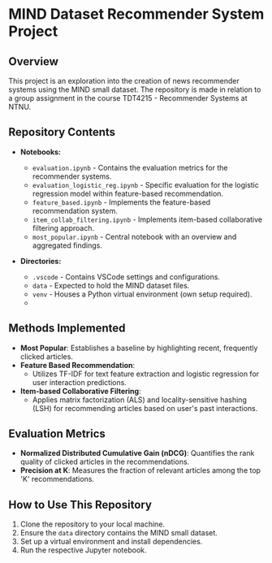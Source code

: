 # MIND Dataset Recommender System Project

## Overview
This project is an exploration into the creation of news recommender systems using the MIND small dataset. The repository is made in relation to a group assignment in the course TDT4215 - Recommender Systems at NTNU.

## Repository Contents

- **Notebooks:**
  - `evaluation.ipynb` - Contains the evaluation metrics for the recommender systems.
  - `evaluation_logistic_reg.ipynb` - Specific evaluation for the logistic regression model within feature-based recommendation.
  - `feature_based.ipynb` - Implements the feature-based recommendation system.
  - `item_collab_filtering.ipynb` - Implements item-based collaborative filtering approach.
  - `most_popular.ipynb` - Central notebook with an overview and aggregated findings.

- **Directories:**
  - `.vscode` - Contains VSCode settings and configurations.
  - `data` - Expected to hold the MIND dataset files.
  - `venv` - Houses a Python virtual environment (own setup required).
  - 
## Methods Implemented

- **Most Popular**: Establishes a baseline by highlighting recent, frequently clicked articles.
- **Feature Based Recommendation**: 
  - Utilizes TF-IDF for text feature extraction and logistic regression for user interaction predictions.
- **Item-based Collaborative Filtering**: 
  - Applies matrix factorization (ALS) and locality-sensitive hashing (LSH) for recommending articles based on user's past interactions.

## Evaluation Metrics

- **Normalized Distributed Cumulative Gain (nDCG)**: Quantifies the rank quality of clicked articles in the recommendations.
- **Precision at K**: Measures the fraction of relevant articles among the top 'K' recommendations.

## How to Use This Repository

1. Clone the repository to your local machine.
2. Ensure the `data` directory contains the MIND small dataset.
3. Set up a virtual environment and install dependencies.
4. Run the respective Jupyter notebook.
